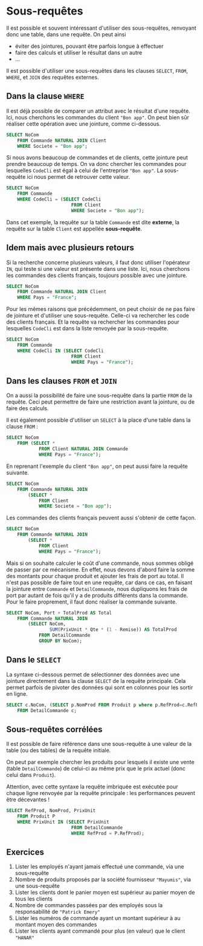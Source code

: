 # Sous-requêtes 

Il est possible et souvent intéressant d'utiliser des sous-requêtes, renvoyant donc une table, dans une requête. On peut ainsi 

- éviter des jointures, pouvant être parfois longue à effectuer
- faire des calculs et utiliser le résultat dans un autre
- ...

Il est possible d'utiliser une sous-requêtes dans les clauses `SELECT`, `FROM`, `WHERE`, et `JOIN` des requêtes externes. 

## Dans la clause  `WHERE`

Il est déjà possible de comparer un attribut avec le résultat d'une requête. Ici, nous cherchons les commandes du client `"Bon app"`. On peut bien sûr réaliser cette opération avec une jointure, comme ci-dessous.

```sql
SELECT NoCom
	FROM Commande NATURAL JOIN Client
	WHERE Societe = "Bon app";
```

Si nous avons beaucoup de commandes et de clients, cette jointure peut prendre beaucoup de temps. On va donc chercher les commandes pour lesquelles `CodeCli` est égal à celui de l'entreprise `"Bon app"`. La sous-requête ici nous permet de retrouver cette valeur.

```sql
SELECT NoCom
	FROM Commande
	WHERE CodeCli = (SELECT CodeCli
						FROM Client
						WHERE Societe = "Bon app");
```

Dans cet exemple, la requête sur la table `Commande` est dite **externe**, la requête sur la table `Client` est appellée **sous-requête**.


## Idem mais avec plusieurs retours

Si la recherche concerne plusieurs valeurs, il faut donc utiliser l'opérateur `IN`, qui teste si une valeur est présente dans une liste. Ici, nous cherchons les commandes des clients français, toujours possible avec une jointure.

```sql
SELECT NoCom
	FROM Commande NATURAL JOIN Client
	WHERE Pays = "France";
```

Pour les mêmes raisons que précédemment, on peut choisir de ne pas faire de jointure et d'utiliser une sous-requête. Celle-ci va rechercher les code des clients français. Et la requête va rechercher les commandes pour lesquelles `CodeCli` est dans la liste renvoyée par la sous-requête.

```sql
SELECT NoCom
	FROM Commande
	WHERE CodeCli IN (SELECT CodeCli
						FROM Client
						WHERE Pays = "France");
```

## Dans les clauses `FROM` et `JOIN`

On a aussi la possibilité de faire une sous-requête dans la partie `FROM` de la requête. Ceci peut permettre de faire une restriction avant la jointure, ou de faire des calculs. 

Il est également possible d'utiliser un `SELECT` à la place d'une table dans la clause `FROM` : 

```sql
SELECT NoCom
    FROM (SELECT *
            FROM Client NATURAL JOIN Commande
            WHERE Pays = "France");         
```

En reprenant l'exemple du client `"Bon app"`, on peut aussi faire la requête suivante.

```sql
SELECT NoCom
    FROM Commande NATURAL JOIN 
        (SELECT * 
            FROM Client   
            WHERE Societe = "Bon app");
```

Les commandes des clients français peuvent aussi s'obtenir de cette façon.

```sql
SELECT NoCom
    FROM Commande NATURAL JOIN 
        (SELECT *
            FROM Client
            WHERE Pays = "France");
```

Mais si on souhaite calculer le coût d'une commande, nous sommes obligé de passer par ce mécanisme. En effet, nous devons d'abord faire la somme des montants pour chaque produit et ajouter les frais de port au total. Il n'est pas possible de faire tout en une requête, car dans ce cas, en faisant la jointure entre `Commande` et `DetailCommande`, nous dupliquons les frais de port par autant de fois qu'il y a de produits différents dans la commande. Pour le faire proprement, il faut donc réaliser la commande suivante.

```sql
SELECT NoCom, Port + TotalProd AS Total
    FROM Commande NATURAL JOIN
        (SELECT NoCom, 
        		SUM(PrixUnit * Qte * (1 - Remise)) AS TotalProd
            FROM DetailCommande
            GROUP BY NoCom);
```

## Dans le `SELECT`

La syntaxe ci-dessous permet de sélectionner des données avec une jointure directement dans la clause `SELECT` de la requête principale. Cela permet parfois de pivoter des données qui sont en colonnes pour les sortir en ligne.

```sql
SELECT c.NoCom, (SELECT p.NomProd FROM Produit p where p.RefProd=c.RefProd)
    FROM DetailCommande c;   
```

## Sous-requêtes corrélées

Il est possible de faire référence dans une sous-requête à une valeur de la table (ou des tables) de la requête initiale.

On peut par exemple chercher les produits pour lesquels il existe une vente (table `DetailCommande`) de celui-ci au même prix que le prix actuel (donc celui dans `Produit`).

Attention, avec cette syntaxe la requête imbriquée est exécutée pour chaque ligne renvoyée par la requête principale : les performances peuvent être décevantes !

```sql
SELECT RefProd, NomProd, PrixUnit
    FROM Produit P
    WHERE PrixUnit IN (SELECT PrixUnit
                        FROM DetailCommande
                        WHERE RefProd = P.RefProd);
```

## Exercices

1. Lister les employés n'ayant jamais effectué une commande, via une sous-requête
2. Nombre de produits proposés par la société fournisseur `"Mayumis"`, via une sous-requête
3.  Lister les clients dont le panier moyen est supérieur au panier moyen de tous les clients
4. Nombre de commandes passées par des employés sous la responsabilité de `"Patrick Emery"`
5. Lister les numéros de commande ayant un montant supérieur à au montant moyen des commandes
6. Lister les clients ayant commandé pour plus (en valeur) que le client `"HANAR"`